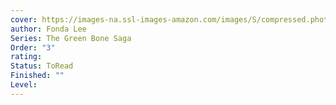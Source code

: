 ```yaml
---
cover: https://images-na.ssl-images-amazon.com/images/S/compressed.photo.goodreads.com/books/1565294729l/51057191.jpg
author: Fonda Lee
Series: The Green Bone Saga
Order: "3"
rating: 
Status: ToRead
Finished: ""
Level:
---
```








